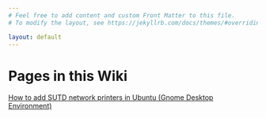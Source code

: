 ```yaml
---
# Feel free to add content and custom Front Matter to this file.
# To modify the layout, see https://jekyllrb.com/docs/themes/#overriding-theme-defaults

layout: default
---
```

# Pages in this Wiki
[How to add SUTD network printers in Ubuntu (Gnome Desktop Environment)](https://www.weighanchor.xyz/Documentations/adding_sutd_network_printers_gnome)